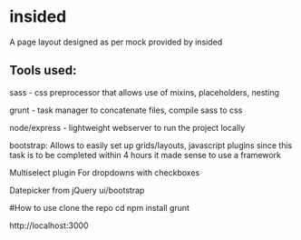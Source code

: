 # insided
A page layout designed as per mock provided by insided

Tools used:
-----------
sass - css preprocessor that allows use of mixins, placeholders, nesting

grunt - task manager to concatenate files, compile sass to css

node/express - lightweight webserver to run the project locally

bootstrap:
	Allows to easily set up grids/layouts, javascript plugins since this task is to be completed within 4 hours it made sense to use a framework

Multiselect plugin
	For dropdowns with checkboxes

Datepicker from jQuery ui/bootstrap

#How to use
clone the repo
cd <repo name>
npm install
grunt

http://localhost:3000

